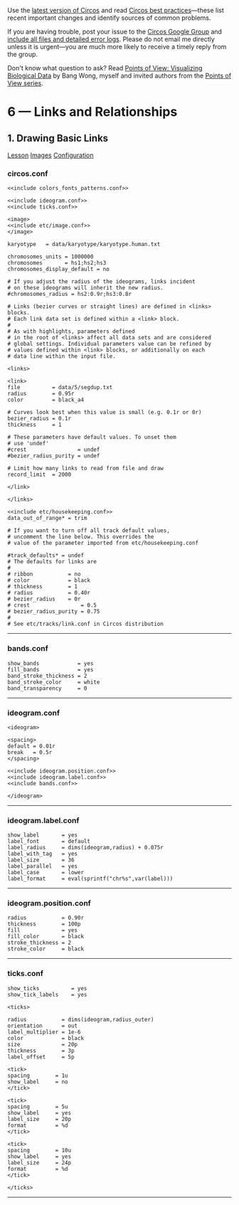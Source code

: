 Use the [latest version of Circos](/software/download/circos/) and read
[Circos best
practices](/documentation/tutorials/reference/best_practices/)—these list
recent important changes and identify sources of common problems.

If you are having trouble, post your issue to the [Circos Google
Group](https://groups.google.com/group/circos-data-visualization) and [include
all files and detailed error logs](/support/support/). Please do not email me
directly unless it is urgent—you are much more likely to receive a timely
reply from the group.

Don't know what question to ask? Read [Points of View: Visualizing Biological
Data](https://www.nature.com/nmeth/journal/v9/n12/full/nmeth.2258.html) by
Bang Wong, myself and invited authors from the [Points of View
series](https://mk.bcgsc.ca/pointsofview).

# 6 — Links and Relationships

## 1\. Drawing Basic Links

[Lesson](/documentation/tutorials/links/basic_links/lesson)
[Images](/documentation/tutorials/links/basic_links/images)
[Configuration](/documentation/tutorials/links/basic_links/configuration)

### circos.conf

    
    
    <<include colors_fonts_patterns.conf>>
    
    <<include ideogram.conf>>
    <<include ticks.conf>>
    
    <image>
    <<include etc/image.conf>>
    </image>
    
    karyotype   = data/karyotype/karyotype.human.txt
    
    chromosomes_units = 1000000
    chromosomes       = hs1;hs2;hs3
    chromosomes_display_default = no
    
    # If you adjust the radius of the ideograms, links incident
    # on these ideograms will inherit the new radius.
    #chromosomes_radius = hs2:0.9r;hs3:0.8r
    
    # Links (bezier curves or straight lines) are defined in <links> blocks.
    # Each link data set is defined within a <link> block. 
    #
    # As with highlights, parameters defined
    # in the root of <links> affect all data sets and are considered
    # global settings. Individual parameters value can be refined by
    # values defined within <link> blocks, or additionally on each
    # data line within the input file.
    
    <links>
    
    <link>
    file          = data/5/segdup.txt
    radius        = 0.95r
    color         = black_a4
    
    # Curves look best when this value is small (e.g. 0.1r or 0r)
    bezier_radius = 0.1r
    thickness     = 1
    
    # These parameters have default values. To unset them
    # use 'undef'
    #crest                = undef
    #bezier_radius_purity = undef
    
    # Limit how many links to read from file and draw
    record_limit  = 2000
    
    </link>
    
    </links>
    
    <<include etc/housekeeping.conf>>
    data_out_of_range* = trim
    
    # If you want to turn off all track default values, 
    # uncomment the line below. This overrides the
    # value of the parameter imported from etc/housekeeping.conf
    
    #track_defaults* = undef
    # The defaults for links are
    #
    # ribbon           = no
    # color            = black
    # thickness        = 1
    # radius           = 0.40r
    # bezier_radius    = 0r
    # crest                = 0.5
    # bezier_radius_purity = 0.75
    #
    # See etc/tracks/link.conf in Circos distribution
    

  

* * *

### bands.conf

    
    
    show_bands            = yes
    fill_bands            = yes
    band_stroke_thickness = 2
    band_stroke_color     = white
    band_transparency     = 0
    

  

* * *

### ideogram.conf

    
    
    <ideogram>
    
    <spacing>
    default = 0.01r
    break   = 0.5r
    </spacing>
    
    <<include ideogram.position.conf>>
    <<include ideogram.label.conf>>
    <<include bands.conf>>
    
    </ideogram>
    
    

  

* * *

### ideogram.label.conf

    
    
    show_label       = yes
    label_font       = default
    label_radius     = dims(ideogram,radius) + 0.075r
    label_with_tag   = yes
    label_size       = 36
    label_parallel   = yes
    label_case       = lower
    label_format     = eval(sprintf("chr%s",var(label)))
    

  

* * *

### ideogram.position.conf

    
    
    radius           = 0.90r
    thickness        = 100p
    fill             = yes
    fill_color       = black
    stroke_thickness = 2
    stroke_color     = black
    

  

* * *

### ticks.conf

    
    
    show_ticks          = yes
    show_tick_labels    = yes
    
    <ticks>
    
    radius           = dims(ideogram,radius_outer)
    orientation      = out
    label_multiplier = 1e-6
    color            = black
    size             = 20p
    thickness        = 3p
    label_offset     = 5p
    
    <tick>
    spacing        = 1u
    show_label     = no
    </tick>
    
    <tick>
    spacing        = 5u
    show_label     = yes
    label_size     = 20p
    format         = %d
    </tick>
    
    <tick>
    spacing        = 10u
    show_label     = yes
    label_size     = 24p
    format         = %d
    </tick>
    
    </ticks>
    

  

* * *

